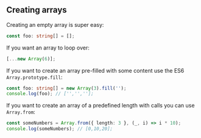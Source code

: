 ## Creating arrays

Creating an empty array is super easy: 

```ts
const foo: string[] = [];
```

If you want an array to loop over: 

```ts
[...new Array(6)]; 
```

If you want to create an array pre-filled with some content use the ES6 `Array.prototype.fill`: 

```ts
const foo: string[] = new Array(3).fill('');
console.log(foo); // ['','',''];
```

If you want to create an array of a predefined length with calls you can use `Array.from`: 

```ts
const someNumbers = Array.from({ length: 3 }, (_, i) => i * 10);
console.log(someNumbers); // [0,10,20];
```

